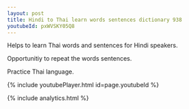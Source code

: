 ```yaml
---
layout: post
title: Hindi to Thai learn words sentences dictionary 938 
youtubeId: pxWVSKY05Q8
---
```

 
 
Helps to learn Thai words and sentences for Hindi speakers.

Opportunitiy to repeat the words sentences. 

Practice Thai language. 
 
{% include youtubePlayer.html id=page.youtubeId %}
 
 
{% include analytics.html %}